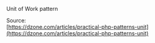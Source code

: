 Unit of Work pattern

Source:  
[https://dzone.com/articles/practical-php-patterns-unit](https://dzone.com/articles/practical-php-patterns-unit)